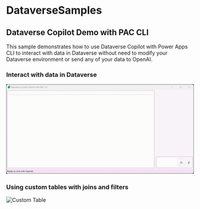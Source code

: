 # DataverseSamples

## Dataverse Copilot Demo with PAC CLI

This sample demonstrates how to use Dataverse Copilot with Power Apps CLI to interact with data in Dataverse without need 
to modify your Dataverse environment or send any of your data to OpenAI.

### Interact with data in Dataverse 

![Dataverse Copilot Demo with PAC CLI](media/all-accounts-search.gif)

### Using custom tables with joins and filters

![Custom Table](media/custom_table.gif)

